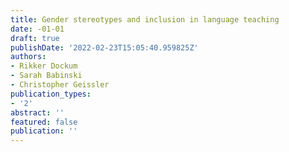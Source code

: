 ```yaml
---
title: Gender stereotypes and inclusion in language teaching
date: -01-01
draft: true
publishDate: '2022-02-23T15:05:40.959825Z'
authors:
- Rikker Dockum
- Sarah Babinski
- Christopher Geissler
publication_types:
- '2'
abstract: ''
featured: false
publication: ''
---
```


